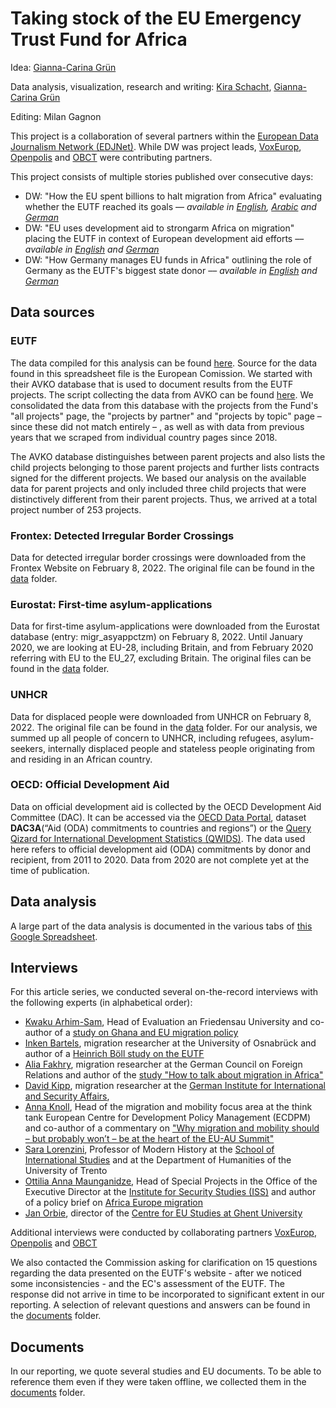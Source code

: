 # Taking stock of the EU Emergency Trust Fund for Africa

Idea: [Gianna-Carina Grün](https://twitter.com/giannagruen)

Data analysis, visualization, research and writing: [Kira Schacht](https://twitter.com/daten_drang), [Gianna-Carina Grün](https://twitter.com/giannagruen)

Editing: Milan Gagnon

This project is a collaboration of several partners within the [European Data Journalism Network (EDJNet)](https://www.europeandatajournalism.eu/). While DW was project leads, [VoxEurop](https://voxeurop.eu/en/), [Openpolis](https://www.openpolis.it/) and [OBCT](https://www.balcanicaucaso.org/eng) were contributing partners.

This project consists of multiple stories published over consecutive days:
- DW: "How the EU spent billions to halt migration from Africa" evaluating whether the EUTF reached its goals –– *available in [English](https://dw.com/a-61362906), [Arabic](https://p.dw.com/p/49qAg) and [German](https://dw.com/a-61443980)*
- DW: "EU uses development aid to strongarm Africa on migration" placing the EUTF in context of European development aid efforts –– *available in [English](https://dw.com/a-61375189) and [German](https://dw.com/a-61430196)*
 - DW: "How Germany manages EU funds in Africa" outlining the role of Germany as the EUTF's biggest state donor –– *available in [English](https://dw.com/a-61375626) and [German](https://dw.com/a-61445516)*


## Data sources

### EUTF

The data compiled for this analysis can be found [here](https://docs.google.com/spreadsheets/d/11Z49kZy0Pdx5VX7viqsWtpP9wgwCIVxXFb1amvuOqEY/edit?usp=sharing). Source for the data found in this spreadsheet file is the European Comission. We started with their AVKO database that is used to document results from the EUTF projects. The script collecting the data from AVKO can be found [here](cleaning/). We consolidated the data from this database with the projects from the Fund's "all projects" page, the "projects by partner" and "projects by topic" page – since these did not match entirely – , as well as with data from previous years that we scraped from individual country pages since 2018. 

The AVKO database distinguishes between parent projects and also lists the child projects belonging to those parent projects and further lists contracts signed for the different projects. We based our analysis on the available data for parent projects and only included three child projects that were distinctively different from their parent projects. Thus, we arrived at a total project number of 253 projects.

### Frontex: Detected Irregular Border Crossings

Data for detected irregular border crossings were downloaded from the Frontex Website on February 8, 2022. The original file can be found in the [data](data/) folder.

### Eurostat: First-time asylum-applications

Data for first-time asylum-applications were downloaded from the Eurostat database (entry: migr_asyappctzm) on February 8, 2022. Until January 2020, we are looking at EU-28, including Britain, and from February 2020 referring with EU to the EU_27, excluding Britain. The original files can be found in the [data](data/) folder.

### UNHCR

Data for displaced people were downloaded from UNHCR on February 8, 2022. The original file can be found in the [data](data/) folder. For our analysis, we summed up all people of concern to UNHCR, including refugees, asylum-seekers, internally displaced people and stateless people originating from and residing in an African country.


### OECD: Official Development Aid

Data on official development aid is collected by the OECD Development Aid Committee (DAC). It can be accessed via the [OECD Data Portal](https://stats.oecd.org/), dataset **DAC3A**(“Aid (ODA) commitments to countries and regions”) or the [Query Qizard for International Development Statistics (QWIDS)](https://stats.oecd.org/qwids/).  The data used here refers to official development aid (ODA) commitments by donor and recipient, from 2011 to 2020. Data from 2020 are not complete yet at the time of publication.



## Data analysis

A large part of the data analysis is documented in the various tabs of [this Google Spreadsheet](https://docs.google.com/spreadsheets/d/1kERNIDXJe55Gt64fiNupRA5xTpzOlZt3Cg3amr-kcyQ/edit?usp=sharing). 


## Interviews

For this article series, we conducted several on-the-record interviews with the following experts (in alphabetical order):

* [Kwaku Arhim-Sam](https://www.thh-friedensau.de/mitarbeiter/kwaku-arhin-sam/), Head of Evaluation an Friedensau University and co-author of a [study on Ghana and EU migration policy](https://dgap.org/en/research/publications/ghana-eus-migration-partner)
* [Inken Bartels](https://www.imis.uni-osnabrueck.de/en/members_staff/imis_members/bartels_inken.html), migration researcher at the University of Osnabrück and author of a [Heinrich Böll study on the EUTF](https://www.boell.de/sites/default/files/money_against_migration.pdf)
* [Alia Fakhry](https://dgap.org/en/user/26724/alia-fakhry), migration researcher at the German Council on Foreign Relations and author of the [study "How to talk about migration in Africa"](https://dgap.org/en/research/publications/how-talk-about-migration-africa) 
* [David Kipp](https://www.swp-berlin.org/en/researcher/david-kipp), migration researcher at the [German Institute for International and Security Affairs](https://www.swp-berlin.org/en/),
* [Anna Knoll](https://ecdpm.org/people/annaknoll/), Head of the migration and mobility focus area at the think tank European Centre for Development Policy Management (ECDPM)  and co-author of a commentary on ["Why migration and mobility should – but probably won’t – be at the heart of the EU-AU Summit"](https://ecdpm.org/talking-points/why-migration-mobility-should-probably-wont-be-heart-eu-au-summit/)
* [Sara Lorenzini](https://webapps.unitn.it/du/en/Persona/PER0000845/Pubblicazioni), Professor of Modern History at the [School of International Studies](https://webapps.unitn.it/du/en/StrutturaAccademica/STO0008633/Persone) and at the Department of Humanities of the University of Trento
* [Ottilia Anna Maunganidze](https://afripoli.org/profile/ottilia-anna-maunganidze), Head of Special Projects in the Office of the Executive Director at the [Institute for Security Studies (ISS)](https://issafrica.org/author/ottilia-anna-maunganidze) and author of a policy brief on [Africa Europe migration](http://issafrica.s3.amazonaws.com/site/uploads/PB-166.pdf)
* [Jan Orbie](https://www.ugent.be/ps/politiekewetenschappen/gies/en/team/professors/jan-orbie), director of the [Centre for EU Studies at Ghent University](https://www.ugent.be/ps/politiekewetenschappen/gies/en)

Additional interviews were conducted by collaborating partners [VoxEurop](https://voxeurop.eu/en/), [Openpolis](https://www.openpolis.it/) and [OBCT](https://www.balcanicaucaso.org/eng)


We also contacted the Commission asking for clarification on 15 questions regarding the data presented on the EUTF's website - after we noticed some inconsistencies - and the EC's assessment of the EUTF. The response did not arrive in time to be incorporated to significant extent in our reporting. A selection of relevant questions and answers can be found in the [documents](documents/) folder.

## Documents

In our reporting, we quote several studies and EU documents. To be able to reference them even if they were taken offline, we collected them in the [documents](documents/) folder.
